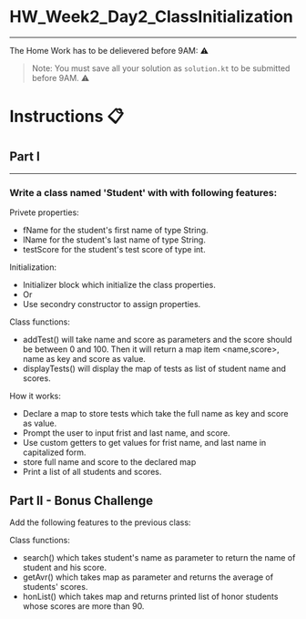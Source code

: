 # HW_Week2_Day2_ClassInitialization
---
The Home Work has to be delievered before 9AM: ⚠️

> Note: You must save all your solution as `solution.kt` to be submitted before 9AM. ⚠️
# Instructions 📋

## Part I 
---
### Write a class named 'Student' with with following features:

Privete properties:
- fName for the student's first name of type String.
- lName for the student's last name of type String.
- testScore for the student's test score of type int.

Initialization:
- Initializer block which initialize the class properties.
- Or
- Use secondry constructor to assign properties.


Class functions:
- addTest() will take name and score as parameters and the score should be between 0 and 100. Then it will return a map item <name,score>, name as key and score as value.
- displayTests() will display the map of tests as list of student name and scores.


How it works:
- Declare a map to store tests which take the full name as key and score as value.
- Prompt the user to input frist and last name, and score.
- Use custom getters to get values for frist name, and last name in capitalized form.
- store full name and score to the declared map
- Print a list of all students and scores.


## Part II - Bonus Challenge 
Add the following features to the previous class:

Class functions:
- search() which takes student's name as parameter to return the name of student and his score.
- getAvr() which takes map as parameter and returns the average of students' scores.
- honList() which takes map and returns printed list of honor students whose scores are more than 90.




